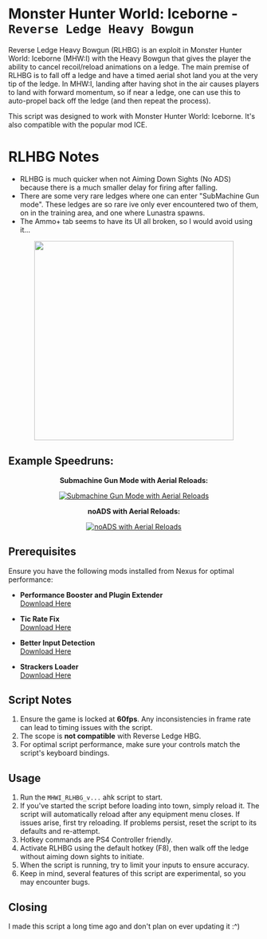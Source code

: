 # Monster Hunter World: Iceborne - `Reverse Ledge Heavy Bowgun`

Reverse Ledge Heavy Bowgun (RLHBG) is an exploit in Monster Hunter World: Iceborne (MHW:I) with the Heavy Bowgun that gives the player the ability to cancel recoil/reload animations on a ledge.
The main premise of RLHBG is to fall off a ledge and have a timed aerial shot land you at the very tip of the ledge.
In MHW:I, landing after having shot in the air causes players to land with forward momentum, so if near a ledge, one can use this to auto-propel back off the ledge (and then repeat the process).

This script was designed to work with Monster Hunter World: Iceborne. It's also compatible with the popular mod ICE.

# RLHBG Notes
- RLHBG is much quicker when not Aiming Down Sights (No ADS) because there is a much smaller delay for firing after falling.
- There are some very rare ledges where one can enter "SubMachine Gun mode". These ledges are so rare ive only ever encountered
 two of them, on in the training area, and one where Lunastra spawns.
- The Ammo+ tab seems to have its UI all broken, so I would avoid using it...

<center>
    <img src="https://github.com/LucianoCirino/MHWI_RLHBG/assets/112517630/ed1b4937-6b19-4ed6-9816-a9a8582885d6" width="400">
</center>


## Example Speedruns:

<center>

**Submachine Gun Mode with Aerial Reloads:**

[![Submachine Gun Mode with Aerial Reloads](http://img.youtube.com/vi/r3ED2GoKg5k/0.jpg)](http://www.youtube.com/watch?v=r3ED2GoKg5k "Submachine Gun Mode with Aerial Reloads")

</center>

<center>

**noADS with Aerial Reloads:**

[![noADS with Aerial Reloads](http://img.youtube.com/vi/wY7CKiunT2Y/0.jpg)](http://www.youtube.com/watch?v=wY7CKiunT2Y "noADS with Aerial Reloads")

</center>


## Prerequisites

Ensure you have the following mods installed from Nexus for optimal performance:

- **Performance Booster and Plugin Extender**  
  [Download Here](https://www.nexusmods.com/monsterhunterworld/mods/3473?tab=files&file_id=20484)

- **Tic Rate Fix**  
  [Download Here](https://www.nexusmods.com/monsterhunterworld/mods/3474?tab=files&file_id=17858)

- **Better Input Detection**  
  [Download Here](https://www.nexusmods.com/monsterhunterworld/mods/4333)

- **Strackers Loader**  
  [Download Here](https://www.nexusmods.com/monsterhunterworld/mods/1982)

## Script Notes

1. Ensure the game is locked at **60fps**. Any inconsistencies in frame rate can lead to timing issues with the script.
2. The scope is **not compatible** with Reverse Ledge HBG.
3. For optimal script performance, make sure your controls match the script's keyboard bindings.

## Usage

1. Run the `MHWI_RLHBG_v...` ahk script to start.
2. If you've started the script before loading into town, simply reload it. The script will automatically reload after any equipment menu closes. If issues arise, first try reloading. If problems persist, reset the script to its defaults and re-attempt.
3. Hotkey commands are PS4 Controller friendly.
4. Activate RLHBG using the default hotkey (F8), then walk off the ledge without aiming down sights to initiate.
5. When the script is running, try to limit your inputs to ensure accuracy.
6. Keep in mind, several features of this script are experimental, so you may encounter bugs.

## Closing
I made this script a long time ago and don't plan on ever updating it :^)
